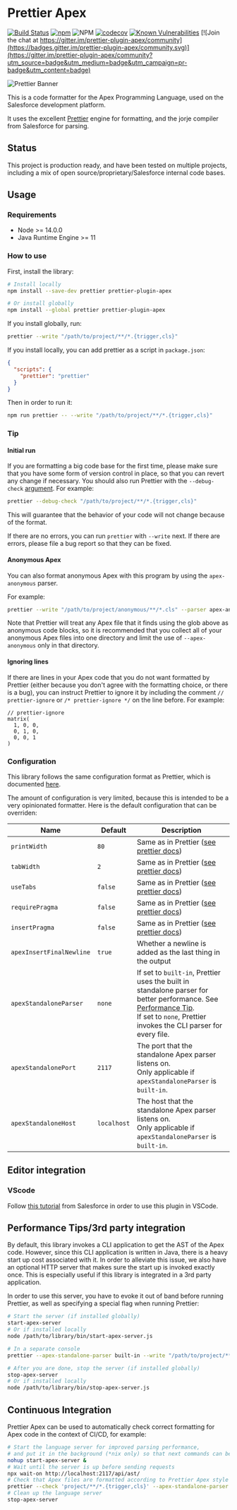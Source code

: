 # Prettier Apex

[![Build Status](https://github.com/dangmai/prettier-plugin-apex/workflows/Tests%20and%20Deployments/badge.svg)](https://github.com/dangmai/prettier-plugin-apex/actions?query=workflow%3A%22Tests+and+Deployments%22) [![npm](https://img.shields.io/npm/v/prettier-plugin-apex.svg)](https://www.npmjs.com/package/prettier-plugin-apex) ![NPM](https://img.shields.io/npm/l/prettier-plugin-apex.svg) [![codecov](https://codecov.io/gh/dangmai/prettier-plugin-apex/branch/master/graph/badge.svg)](https://codecov.io/gh/dangmai/prettier-plugin-apex) [![Known Vulnerabilities](https://snyk.io/test/github/dangmai/prettier-plugin-apex/badge.svg)](https://snyk.io/test/github/dangmai/prettier-plugin-apex) [![Join the chat at https://gitter.im/prettier-plugin-apex/community](https://badges.gitter.im/prettier-plugin-apex/community.svg)](https://gitter.im/prettier-plugin-apex/community?utm_source=badge&utm_medium=badge&utm_campaign=pr-badge&utm_content=badge)

![Prettier Banner](https://raw.githubusercontent.com/prettier/prettier-logo/master/images/prettier-banner-light.png)

This is a code formatter for the Apex Programming Language,
used on the Salesforce development platform.

It uses the excellent [Prettier](https://prettier.io/) engine for formatting,
and the jorje compiler from Salesforce for parsing.

## Status

This project is production ready, and have been tested on multiple projects,
including a mix of open source/proprietary/Salesforce internal code bases.

## Usage

### Requirements

- Node >= 14.0.0
- Java Runtime Engine >= 11

### How to use

First, install the library:

```bash
# Install locally
npm install --save-dev prettier prettier-plugin-apex

# Or install globally
npm install --global prettier prettier-plugin-apex
```

If you install globally, run:

```bash
prettier --write "/path/to/project/**/*.{trigger,cls}"
```

If you install locally, you can add prettier as a script in `package.json`:

```json
{
  "scripts": {
    "prettier": "prettier"
  }
}
```

Then in order to run it:

```bash
npm run prettier -- --write "/path/to/project/**/*.{trigger,cls}"
```

### Tip

#### Initial run

If you are formatting a big code base for the first time,
please make sure that you have some form of version control in place,
so that you can revert any change if necessary.
You should also run Prettier with the `--debug-check` [argument](https://prettier.io/docs/en/cli.html#debug-check).
For example:

```bash
prettier --debug-check "/path/to/project/**/*.{trigger,cls}"
```

This will guarantee that the behavior of your code will not change because of
the format.

If there are no errors, you can run `prettier` with `--write` next.
If there are errors, please file a bug report so that they can be fixed.

#### Anonymous Apex

You can also format anonymous Apex with this program by using the
`apex-anonymous` parser.

For example:

```bash
prettier --write "/path/to/project/anonymous/**/*.cls" --parser apex-anonymous
```

Note that Prettier will treat any Apex file that it finds using the glob above
as anonymous code blocks,
so it is recommended that you collect all of your anonymous Apex files into
one directory and limit the use of `--apex-anonymous` only in that directory.

#### Ignoring lines

If there are lines in your Apex code that you do not want formatted by Prettier
(either because you don't agree with the formatting choice,
or there is a bug), you can instruct Prettier to ignore it by including the comment
`// prettier-ignore` or `/* prettier-ignore */` on the line before. For example:

```
// prettier-ignore
matrix(
  1, 0, 0,
  0, 1, 0,
  0, 0, 1
)
```

### Configuration

This library follows the same configuration format as Prettier,
which is documented [here](https://prettier.io/docs/en/configuration.html).

The amount of configuration is very limited,
because this is intended to be a very opinionated formatter.
Here is the default configuration that can be overriden:

| Name                     | Default     | Description                                                                                                                                                                                                                    |
| ------------------------ | ----------- | ------------------------------------------------------------------------------------------------------------------------------------------------------------------------------------------------------------------------------ |
| `printWidth`             | `80`        | Same as in Prettier ([see prettier docs](https://prettier.io/docs/en/options.html#print-width))                                                                                                                                |
| `tabWidth`               | `2`         | Same as in Prettier ([see prettier docs](https://prettier.io/docs/en/options.html#tab-width))                                                                                                                                  |
| `useTabs`                | `false`     | Same as in Prettier ([see prettier docs](https://prettier.io/docs/en/options.html#tabs))                                                                                                                                       |
| `requirePragma`          | `false`     | Same as in Prettier ([see prettier docs](https://prettier.io/docs/en/options.html#require-pragma))                                                                                                                             |
| `insertPragma`           | `false`     | Same as in Prettier ([see prettier docs](https://prettier.io/docs/en/options.html#insert-pragma))                                                                                                                              |
| `apexInsertFinalNewline` | `true`      | Whether a newline is added as the last thing in the output                                                                                                                                                                     |
| `apexStandaloneParser`   | `none`      | If set to `built-in`, Prettier uses the built in standalone parser for better performance. See [Performance Tip](#performance-tips3rd-party-integration).<br>If set to `none`, Prettier invokes the CLI parser for every file. |
| `apexStandalonePort`     | `2117`      | The port that the standalone Apex parser listens on.<br>Only applicable if `apexStandaloneParser` is `built-in`.                                                                                                               |
| `apexStandaloneHost`     | `localhost` | The host that the standalone Apex parser listens on.<br>Only applicable if `apexStandaloneParser` is `built-in`.                                                                                                               |

## Editor integration

### VScode

Follow [this tutorial](https://developer.salesforce.com/tools/vscode/en/user-guide/prettier) from Salesforce in order to use this plugin in VSCode.

## Performance Tips/3rd party integration

By default,
this library invokes a CLI application to get the AST of the Apex code.
However, since this CLI application is written in Java,
there is a heavy start up cost associated with it.
In order to alleviate this issue,
we also have an optional HTTP server
that makes sure the start up is invoked exactly once.
This is especially useful if this library is integrated in a 3rd party application.

In order to use this server,
you have to evoke it out of band before running Prettier,
as well as specifying a special flag when running Prettier:

```bash
# Start the server (if installed globally)
start-apex-server
# Or if installed locally
node /path/to/library/bin/start-apex-server.js

# In a separate console
prettier --apex-standalone-parser built-in --write "/path/to/project/**/*.{trigger,cls}"

# After you are done, stop the server (if installed globally)
stop-apex-server
# Or if installed locally
node /path/to/library/bin/stop-apex-server.js
```

## Continuous Integration

Prettier Apex can be used to automatically check correct formatting for Apex code
in the context of CI/CD, for example:

```bash
# Start the language server for improved parsing performance,
# and put it in the background (*nix only) so that next commands can be run.
nohup start-apex-server &
# Wait until the server is up before sending requests
npx wait-on http://localhost:2117/api/ast/
# Check that Apex files are formatted according to Prettier Apex style
prettier --check 'project/**/*.{trigger,cls}' --apex-standalone-parser built-in
# Clean up the language server
stop-apex-server
```
